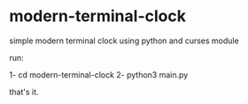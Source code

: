 # modern-terminal-clock
simple modern terminal clock using python and curses module

run:

1- cd modern-terminal-clock
2- python3 main.py

that's it.
